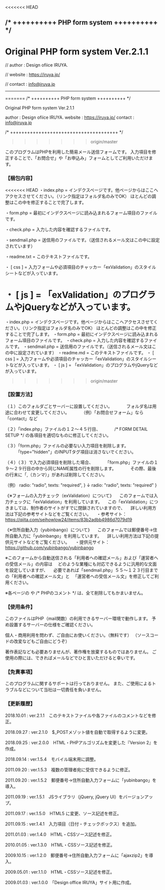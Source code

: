 <<<<<<< HEAD
## /* ++++++++++ PHP form system ++++++++++ */

# Original PHP form system Ver.2.1.1

// author :  Design ofiice IRUYA.

// website : https://iruya.jp/

// contact : info@iruya.jp

***
=======
/* ++++++++++ PHP form system ++++++++++ */

 Original PHP form system Ver.2.1.1

 author :  Design ofiice IRUYA.
 website : https://iruya.jp/
 contact : info@iruya.jp

/* ++++++++++++++++++++++++++++++++++++++ */
>>>>>>> origin/master


このプログラムはPHPを利用した簡易メール送信フォームです。
入力項目を修正することで、「お問合せ」や「お申込み」フォームとしてご利用いただけます。


### 【梱包内容】

<<<<<<< HEAD
 ・index.php = インデクスページです。他ページからはここへアクセスさせてください。（リンク指定はフォルダ名のみでOK）
   ほとんどの調整はこの中を修正することで完了します。

 ・form.php = 最初にインデクスページに読み込まれるフォーム項目のファイルです。

 ・check.php = 入力した内容を確認するファイルです。

 ・sendmail.php = 送信用のファイルです。（送信されるメール文はこの中に設定されています）

 ・readme.txt = このテキストファイルです。

 ・ [ css ] = 入力フォームや必須項目のチャッカー「exValidation」のスタイルシートなどが入っています。

 ・ [  js ] = 「exValidation」のプログラムやjQueryなどが入っています。
=======
  ・index.php  = インデクスページです。他ページからはここへアクセスさせてください。（リンク指定はフォルダ名のみでOK）
              ほとんどの調整はこの中を修正することで完了します。
  ・form.php   = 最初にインデクスページに読み込まれるフォーム項目のファイルです。
  ・check.php  = 入力した内容を確認するファイルです。
・sendmail.php = 送信用のファイルです。（送信されるメール文はこの中に設定されています）
  ・readme.md  = このテキストファイルです。
  ・ [ css ]   = 入力フォームや必須項目のチャッカー「exValidation」のスタイルシートなどが入っています。
  ・ [  js ]   = 「exValidation」のプログラムやjQueryなどが入っています。
>>>>>>> origin/master


### 【設置方法】

（１）このフォルダごとサーバーに設置してください。
　　　フォルダ名は用途に合わせて変更してください。
　　　（例）「お問合せフォーム」なら「contact」など
 
（２）「index.php」ファイルの１２〜４５行目、
　　　/* FORM DETAIL SETUP */ の各項目を適切なものに修正してください。

（３）「form.php」ファイルの必要ない入力項目を削除します。
　　　「type="hidden"」のINPUTタグ項目は消さないでください。

（４）（３）で入力必須項目を削除した場合、
　　　「form.php」ファイルの１９〜２９行目の中から同じNAME属性の行を削除します。
　　　その際、最後の行末に「,（カンマ）」があれば削除してください。

 （例）
    radio: "radio",
    texts: "required",
    }
     ↓
    radio: "radio",
    texts: "required"
    }

《※フォームの入力チェック（exValidation）について》
　このフォームでは入力チェックに「exValidation」を利用しています。
　この「exValidation」につきましては、制作者のサイトがすでに閉鎖されていますので、
　詳しい利用方法は下記の参考サイトなどをご覧ください。
　・参考サイト：https://qiita.com/seihowlow24/items/83b2adbb4986d7079d19

《※住所自動入力（yubinbango）について》
　このフォームでは郵便番号->住所自動入力に「yubinbango」を利用しています。
　詳しい利用方法は下記の提供元サイトなどをご覧ください。
　・提供元サイト：https://github.com/yubinbango/yubinbango

※このフォームから自動送信される「利用者への確認メール」および「運営者への受信メール」の内容は
　どのような業種にも対応できるように汎用的な文面を設定していますが、
　必要であれば「sendmail.php」５５〜１２３行目までの「利用者への確認メール文」と
　「運営者への受信メール文」を修正してご利用ください。

※各ページの <!-- HTMLコメント --> や /* PHPのコメント */ は、全て削除してもかまいません。


### 【使用条件】

このファイルはPHP（mail関数）の利用できるサーバー環境で動作します。
予め設置するサーバーの仕様をご確認ください。

個人・商用利用を問わず、ご自由にお使いください。（無料です）
（ソースコードの改変などもご自由にどうぞ）

著作表記なども必要ありませんが、著作権を放棄するものではありません。
ご使用の際には、できればメールなどでひと言いただけると幸いです。


### 【免責事項】

このプログラムに関するサポートは行っておりません。
また、ご使用によるトラブルなどについて当社は一切責任を負いません。


### 【更新履歴】

2018.10.01 : ver.2.1.1　このテキストファイルや各ファイルのコメントなどを修正。

2018.09.27 : ver.2.1.0　$_POSTメゾット値を自動で取得するように変更。

2018.09.25 : ver.2.0.0　HTML・PHPアルゴリズムを変更した『Version 2』を作成。

2018.09.14 : ver.1.5.4　モバイル端末用に調整。

2011.09.20 : ver.1.5.3　複数の管理者宛に受信できるように修正。

2011.09.20 : ver.1.5.2　郵便番号->住所自動入力フォームに「yubinbango」を導入。

2011.09.19 : ver.1.5.1　JSライブラリ（jQuery, jQuery UI）をバージョンアップ。

2011.09.17 : ver.1.5.0　HTML5 に変更、ソース記述を修正。

2011.09.15 : ver.1.4.1　入力項目（日付・チェックボックス）を追加。

2011.01.03 : ver.1.4.0　HTML・CSSソース記述を修正。

2010.01.05 : ver.1.3.0　HTML・CSSソース記述を修正。

2009.10.15 : ver.1.2.0　郵便番号->住所自動入力フォームに「ajaxzip2」を導入。

2009.05.01 : ver.1.1.0　HTML・CSSソース記述を修正。

2009.01.03 : ver.1.0.0　「Design office IRUYA」サイト用に作成。
